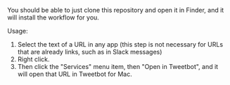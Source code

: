 You should be able to just clone this repository and open it in Finder, and it will install the workflow for you.

Usage:

 1. Select the text of a URL in any app (this step is not necessary for URLs that are already links, such as in Slack messages)
 2. Right click.
 3. Then click the "Services" menu item, then "Open in Tweetbot", and it will open that URL in Tweetbot for Mac.